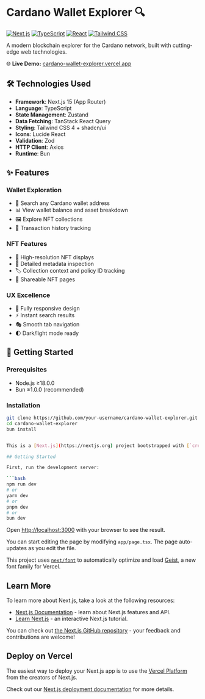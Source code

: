 # Cardano Wallet Explorer 🔍

[![Next.js](https://img.shields.io/badge/Next.js-15-000000?logo=next.js)](https://nextjs.org/)
[![TypeScript](https://img.shields.io/badge/TypeScript-5.0-3178C6?logo=typescript)](https://www.typescriptlang.org/)
[![React](https://img.shields.io/badge/React-19-61DAFB?logo=react)](https://react.dev/)
[![Tailwind CSS](https://img.shields.io/badge/Tailwind_CSS-4-06B6D4?logo=tailwind-css)](https://tailwindcss.com/)

A modern blockchain explorer for the Cardano network, built with cutting-edge web technologies.

🌐 **Live Demo:** [cardano-wallet-explorer.vercel.app](https://cardano-wallet-explorer-ten.vercel.app)

## 🛠️ Technologies Used

- **Framework**: Next.js 15 (App Router)
- **Language**: TypeScript
- **State Management**: Zustand
- **Data Fetching**: TanStack React Query
- **Styling**: Tailwind CSS 4 + shadcn/ui
- **Icons**: Lucide React
- **Validation**: Zod
- **HTTP Client**: Axios
- **Runtime**: Bun

## ✨ Features

### Wallet Exploration
- 🔎 Search any Cardano wallet address
- 📊 View wallet balance and asset breakdown
- 🖼️ Explore NFT collections
- 📜 Transaction history tracking

### NFT Features
- 🎨 High-resolution NFT displays
- 📖 Detailed metadata inspection
- 🏷️ Collection context and policy ID tracking
- 🔗 Shareable NFT pages

### UX Excellence
- 📱 Fully responsive design
- ⚡ Instant search results
- 🎭 Smooth tab navigation
- 🌓 Dark/light mode ready

## 🚀 Getting Started

### Prerequisites
- Node.js ≥18.0.0
- Bun ≥1.0.0 (recommended)

### Installation
```bash
git clone https://github.com/your-username/cardano-wallet-explorer.git
cd cardano-wallet-explorer
bun install


This is a [Next.js](https://nextjs.org) project bootstrapped with [`create-next-app`](https://nextjs.org/docs/app/api-reference/cli/create-next-app).

## Getting Started

First, run the development server:

```bash
npm run dev
# or
yarn dev
# or
pnpm dev
# or
bun dev
```

Open [http://localhost:3000](http://localhost:3000) with your browser to see the result.

You can start editing the page by modifying `app/page.tsx`. The page auto-updates as you edit the file.

This project uses [`next/font`](https://nextjs.org/docs/app/building-your-application/optimizing/fonts) to automatically optimize and load [Geist](https://vercel.com/font), a new font family for Vercel.

## Learn More

To learn more about Next.js, take a look at the following resources:

- [Next.js Documentation](https://nextjs.org/docs) - learn about Next.js features and API.
- [Learn Next.js](https://nextjs.org/learn) - an interactive Next.js tutorial.

You can check out [the Next.js GitHub repository](https://github.com/vercel/next.js) - your feedback and contributions are welcome!

## Deploy on Vercel

The easiest way to deploy your Next.js app is to use the [Vercel Platform](https://vercel.com/new?utm_medium=default-template&filter=next.js&utm_source=create-next-app&utm_campaign=create-next-app-readme) from the creators of Next.js.

Check out our [Next.js deployment documentation](https://nextjs.org/docs/app/building-your-application/deploying) for more details.

